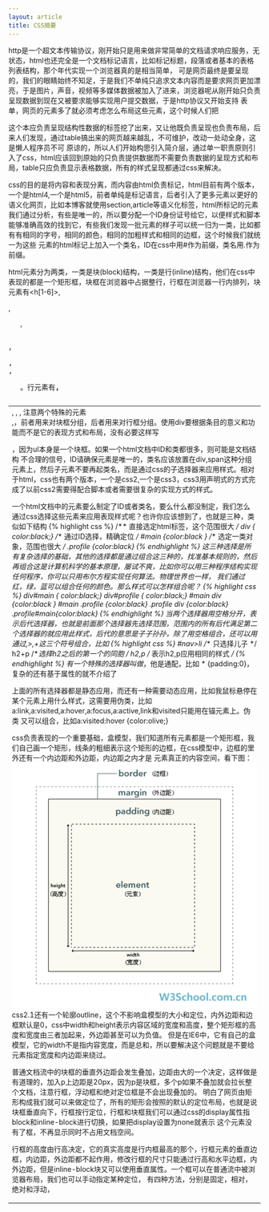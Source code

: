 ```yaml
---
layout: article
title: CSS摘要
---
```

http是一个超文本传输协议，刚开始只是用来做非常简单的文档请求响应服务，无状态，html也还完全是一个文档标记语言，比如标记标题，段落或者基本的表格列表结构，那个年代实现一个浏览器真的是相当简单，
可是网页最终是要呈现的，我们的眼睛始终不知足，于是我们不单纯只追求文本内容而是要求网页更加漂亮，于是图片，声音，视频等多媒体数据被加入了进来，浏览器呢从刚开始只负责呈现数据到现在又被要求能够实现用户提交数据，于是http协议又开始支持
表单，网页的元素多了就必须考虑怎么布局这些元素，这个时候人们把<table>这个本应负责呈现结构性数据的标签挖了出来，又让他既负责呈现也负责布局，后来人们发现，通过table搞出来的网页越来越乱，不可维护，改动一处动全身，这是懒人程序员不可
原谅的，所以人们开始构思引入简介层，通过单一职责原则引入了css，html应该回到原始的只负责提供数据而不需要负责数据的呈现方式和布局，table只应负责显示表格数据，所有的样式呈现都通过css来解决。

css的目的是将内容和表现分离，而内容由html负责标记，html目前有两个版本，一个是html4,一个是html5，前者单纯是标记语言，后者引入了更多元素以更好的语义化网页，比如本博客就使用section,article等语义化标签，html所标记的元素
我们通过分析，有些是唯一的，所以要分配一个ID身份证号给它，以便样式和脚本能够准确高效的找到它，有些我们发现一批元素的样子可以统一归为一类，比如都有有相同的字号，相同的颜色，相同的加粗样式和相同的边框，这个时候我们就统一为这些
元素的html标记上加入一个类名，ID在css中用#作为前缀，类名用.作为前缀。

html元素分为两类，一类是块(block)结构，一类是行(inline)结构，他们在css中表现的都是一个矩形框，块框在浏览器中占据整行，行框在浏览器一行内排列，块元素有<h[1-6]>, <p>, <ul>, <table>，<pre>,<form>,<ol>。行元素有<b>, <td>, <a>, <img>,
注意两个特殊的元素<div>,<span>，前者用来对块框分组，后者用来对行框分组。使用div要根据条目的意义和功能而不是它的表现方式和布局，没有必要这样写<div><ul></ul></div>，因为ul本身是一个块框。如果一个html文档中ID和类都很多，则可能是文档结构
不合理的信号，ID请确保元素是唯一的，类名应该放置在div,span这种分组元素上，然后子元素不要再起类名，而是通过css的子选择器来应用样式。相对于html，css也有两个版本，一个是css2,一个是css3，css3用声明式的方式完成了以前css2需要得配合脚本或者需要很复杂的实现方式的样式。

一个html文档中的元素要么制定了ID或者类名，要么什么都没制定，我们怎么通过css选择这些元素来应用表现样式呢？也许你应该想到了，也就是三种，类似如下结构
{% highlight css %}
/** 直接选定html标签，这个范围很大 */
div { color:black;}
/** 通过ID选择，精确定位 */
#main {color:black }
/** 选定一类对象，范围也很大 */
.profile {color:black}
{% endhighlight %}
这三种选择是所有复杂选择的基础，其他的选择都是通过组合这三种的，找准基本规则的，然后再组合这是计算机科学的基本原理，屡试不爽，比如你可以用三种程序结构实现任何程序，你可以只用布尔方程实现任何算法。物理世界也一样，
我们通过红，绿，蓝可以组合任何的颜色。那么样式可以怎样组合呢？
{% highlight css %}
div#main { color:black;}
div#profile { color:black;}
#main div {color:black }
#main .profile {color:black}
.profile div {color:black}
.profile#main{color:black}
{% endhighlight %}
当两个选择器用空格分开，表示后代选择器，也就是前面那个选择器先选择范围，范围内的所有后代满足第二个选择器的就应用此样式，后代的意思是子子孙孙，除了用空格组合，还可以用通过,>,+这三个符号组合，比如
{% highlight css %}
#nav>li /** 只选择儿子 */
h2+p /**选择h2之后的第一个的同胞 */
h2,p /** 表示h2,p应用相同的样式 */
{% endhighlight %}
有一个特殊的选择器叫做*，他是通配，比如 * {padding:0}，复杂的还有基于属性的就不介绍了

上面的所有选择器都是静态应用，而还有一种需要动态应用，比如我鼠标悬停在某个元素上用什么样式，这需要用伪类，比如a:link,a:visited,a:hover,a:focus,a:active,link和visited只能用在锚元素上。伪类
又可以组合，比如a:visited:hover {color:olive;}


css负责表现的一个重要基础，盒模型，我们知道所有元素都是一个矩形框，我们自己画一个矩形，线条的粗细表示这个矩形的边框，在css模型中，边框的里外还有一个内边距和外边距，内边距之内才是
元素真正的内容空间，看下图：
![css 盒模型](/images/cssbox.gif)
css2.1还有一个轮廓outline，这个不影响盒模型的大小和定位，内外边距和边框默认是0，css中width和height表示内容区域的宽度和高度，整个矩形框的高度和宽度由三者加起来，外边距甚至可以为负值。
但是在IE6中，它有自己的盒模型，它的width不是指内容宽度，而是总和，所以要解决这个问题就是不要给元素指定宽度和内边距来绕过。

普通文档流中的块框的垂直外边距会发生叠加，边距由大的一个决定，这样做是有道理的，加入p上边距是20px，因为p是块框，多个p如果不叠加就会拉长整个文档，注意行框，浮动框和绝对定位框是不会出现叠加的。
明白了网页由矩形构成我们就可以来做定位了，所有的矩形会按照的默认的定位布局，也就是说块框垂直向下，行框按行定位，行框和块框我们可以通过css的display属性指block和inline-block进行切换，如果把display设置为none就表示
这个元素没有了框，不再显示同时不占用文档空间。

行框的高度由行高决定，它的真实高度是行内框最高的那个，行框元素的垂直边框，内边距，外边距都不起作用，修改行框的尺寸只能通过行高和水平边框，内外边距，但是inline-block块又可以使用垂直属性。一个框可以在普通流中被浏览器布局，我们也可以手动指定某种定位，
有四种方法，分别是固定，相对，绝对和浮动，







